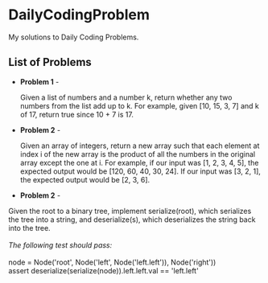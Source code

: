 # DailyCodingProblem

My solutions to Daily Coding Problems.

## List of Problems

* <b>Problem 1</b> - <p>Given a list of numbers and a number k, return whether any two numbers from the list add up to k.
For example, given [10, 15, 3, 7] and k of 17, return true since 10 + 7 is 17.</p>

* <b>Problem 2</b> - <p>Given an array of integers, return a new array such that each element at index i of the new array is the product of all the numbers in the original array except the one at i.
For example, if our input was [1, 2, 3, 4, 5], the expected output would be [120, 60, 40, 30, 24]. If our input was [3, 2, 1], the expected output would be [2, 3, 6].</p>

* <b>Problem 2</b> -
<p>Given the root to a binary tree, implement serialize(root), which serializes the tree into a string, and deserialize(s), which deserializes the string back into the tree.
  <br><br>
  <i>The following test should pass:</i>
<br>  <br>
node = Node('root', Node('left', Node('left.left')), Node('right'))
<br>
assert deserialize(serialize(node)).left.left.val == 'left.left'

  </p>

